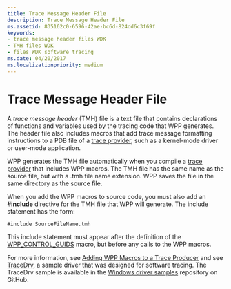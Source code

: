 ```yaml
---
title: Trace Message Header File
description: Trace Message Header File
ms.assetid: 835162c0-6596-42ae-bc6d-824dd6c3f69f
keywords:
- trace message header files WDK
- TMH files WDK
- files WDK software tracing
ms.date: 04/20/2017
ms.localizationpriority: medium
---
```


# Trace Message Header File


A *trace message header* (TMH) file is a text file that contains declarations of functions and variables used by the tracing code that WPP generates. The header file also includes macros that add trace message formatting instructions to a PDB file of a [trace provider](trace-provider.md), such as a kernel-mode driver or user-mode application.

WPP generates the TMH file automatically when you compile a [trace provider](trace-provider.md) that includes WPP macros. The TMH file has the same name as the source file, but with a .tmh file name extension. WPP saves the file in the same directory as the source file.

When you add the WPP macros to source code, you must also add an **\#include** directive for the TMH file that WPP will generate. The include statement has the form:

```
#include SourceFileName.tmh
```

This include statement must appear after the definition of the [WPP\_CONTROL\_GUIDS](https://docs.microsoft.com/previous-versions/windows/hardware/previsioning-framework/ff556186(v=vs.85)) macro, but before any calls to the WPP macros.

For more information, see [Adding WPP Macros to a Trace Producer](adding-wpp-macros-to-a-trace-provider.md) and see [TraceDrv](https://github.com/Microsoft/Windows-driver-samples/tree/master/general/tracing/tracedriver), a sample driver that was designed for software tracing. The TraceDrv sample is available in the [Windows driver samples](https://github.com/Microsoft/Windows-driver-samples) repository on GitHub.

 

 





